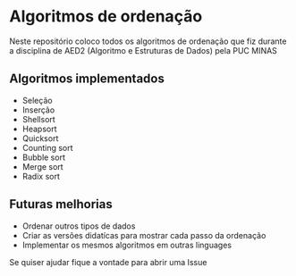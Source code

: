 # Algoritmos de ordenação
Neste repositório coloco todos os algoritmos de ordenação que fiz durante a disciplina de AED2 (Algoritmo e Estruturas de Dados) pela PUC MINAS

## Algoritmos implementados
- Seleção
- Inserção
- Shellsort
- Heapsort
- Quicksort
- Counting sort
- Bubble sort
- Merge sort
- Radix sort

## Futuras melhorias
- Ordenar outros tipos de dados
- Criar as versões didatícas para mostrar cada passo da ordenação
- Implementar os mesmos algoritmos em outras linguages

Se quiser ajudar fique a vontade para abrir uma Issue
